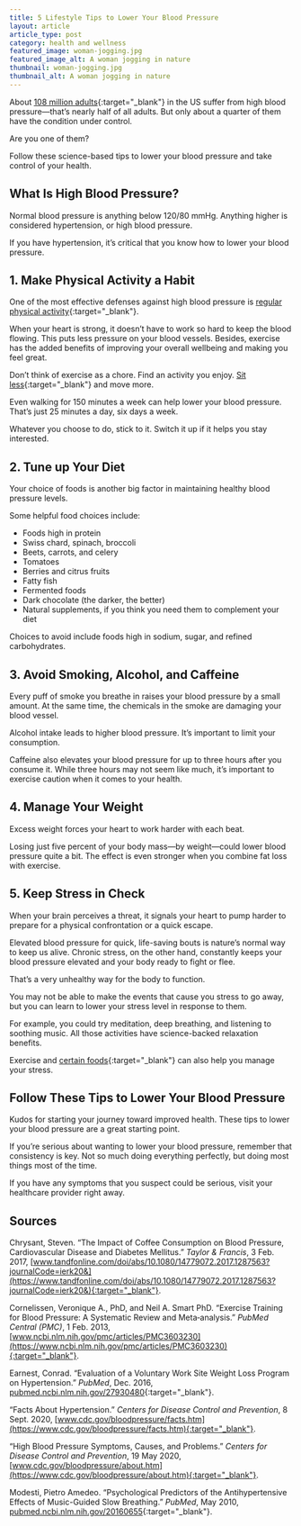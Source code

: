 ```yaml
---
title: 5 Lifestyle Tips to Lower Your Blood Pressure
layout: article
article_type: post
category: health and wellness
featured_image: woman-jogging.jpg
featured_image_alt: A woman jogging in nature
thumbnail: woman-jogging.jpg
thumbnail_alt: A woman jogging in nature
---
```


About [108 million adults](https://www.cdc.gov/bloodpressure/facts.htm#:~:text=Nearly%20half%20of%20adults%20in,are%20taking%20medication%20for%20hypertension.&text=Only%20about%201%20in%204,have%20their%20condition%20under%20control.){:target="_blank"} in the US suffer from high blood pressure—that’s nearly half of all adults. But only about a quarter of them have the condition under control.

Are you one of them?

Follow these science-based tips to lower your blood pressure and take control of your health.

## What Is High Blood Pressure?

Normal blood pressure is anything below 120/80 mmHg. Anything higher is considered hypertension, or high blood pressure.

If you have hypertension, it’s critical that you know how to lower your blood pressure.

## 1. Make Physical Activity a Habit

One of the most effective defenses against high blood pressure is [regular physical activity](https://www.ncbi.nlm.nih.gov/pmc/articles/PMC3603230/){:target="_blank"}.

When your heart is strong, it doesn’t have to work so hard to keep the blood flowing. This puts less pressure on your blood vessels. Besides, exercise has the added benefits of improving your overall wellbeing and making you feel great.

Don’t think of exercise as a chore. Find an activity you enjoy. [Sit less](https://www.ahajournals.org/doi/10.1161/HYPERTENSIONAHA.118.11190){:target="_blank"} and move more.

Even walking for 150 minutes a week can help lower your blood pressure. That’s just 25 minutes a day, six days a week.

Whatever you choose to do, stick to it. Switch it up if it helps you stay interested.

## 2. Tune up Your Diet

Your choice of foods is another big factor in maintaining healthy blood pressure levels.

Some helpful food choices include:

- Foods high in protein
- Swiss chard, spinach, broccoli
- Beets, carrots, and celery
- Tomatoes
- Berries and citrus fruits
- Fatty fish
- Fermented foods
- Dark chocolate (the darker, the better)
- Natural supplements, if you think you need them to complement your diet

Choices to avoid include foods high in sodium, sugar, and refined carbohydrates.

## 3. Avoid Smoking, Alcohol, and Caffeine

Every puff of smoke you breathe in raises your blood pressure by a small amount. At the same time, the chemicals in the smoke are damaging your blood vessel.

Alcohol intake leads to higher blood pressure. It’s important to limit your consumption.

Caffeine also elevates your blood pressure for up to three hours after you consume it. While three hours may not seem like much, it’s important to exercise caution when it comes to your health.

## 4. Manage Your Weight

Excess weight forces your heart to work harder with each beat.

Losing just five percent of your body mass—by weight—could lower blood pressure quite a bit. The effect is even stronger when you combine fat loss with exercise.

## 5. Keep Stress in Check

When your brain perceives a threat, it signals your heart to pump harder to prepare for a physical confrontation or a quick escape.

Elevated blood pressure for quick, life-saving bouts is nature’s normal way to keep us alive. Chronic stress, on the other hand, constantly keeps your blood pressure elevated and your body ready to fight or flee.

That’s a very unhealthy way for the body to function.

You may not be able to make the events that cause you stress to go away, but you can learn to lower your stress level in response to them.

For example, you could try meditation, deep breathing, and listening to soothing music. All those activities have science-backed relaxation benefits.

Exercise and [certain foods](https://exploreim.ucla.edu/nutrition/eat-right-drink-well-stress-less-stress-reducing-foods-herbal-supplements-and-teas/){:target="_blank"} can also help you manage your stress.

## Follow These Tips to Lower Your Blood Pressure

Kudos for starting your journey toward improved health. These tips to lower your blood pressure are a great starting point.

If you’re serious about wanting to lower your blood pressure, remember that consistency is key. Not so much doing everything perfectly, but doing most things most of the time.

If you have any symptoms that you suspect could be serious, visit your healthcare provider right away.

## Sources

Chrysant, Steven. “The Impact of Coffee Consumption on Blood Pressure, Cardiovascular Disease and Diabetes Mellitus.” _Taylor & Francis_, 3 Feb. 2017, [www.tandfonline.com/doi/abs/10.1080/14779072.2017.1287563?journalCode=ierk20&](https://www.tandfonline.com/doi/abs/10.1080/14779072.2017.1287563?journalCode=ierk20&){:target="_blank"}.

Cornelissen, Veronique A., PhD, and Neil A. Smart PhD. “Exercise Training for Blood Pressure: A Systematic Review and Meta‐analysis.” _PubMed Central (PMC)_, 1 Feb. 2013, [www.ncbi.nlm.nih.gov/pmc/articles/PMC3603230](https://www.ncbi.nlm.nih.gov/pmc/articles/PMC3603230){:target="_blank"}.

Earnest, Conrad. “Evaluation of a Voluntary Work Site Weight Loss Program on Hypertension.” _PubMed_, Dec. 2016, [pubmed.ncbi.nlm.nih.gov/27930480](https://pubmed.ncbi.nlm.nih.gov/27930480){:target="_blank"}.

“Facts About Hypertension.” _Centers for Disease Control and Prevention_, 8 Sept. 2020, [www.cdc.gov/bloodpressure/facts.htm](https://www.cdc.gov/bloodpressure/facts.htm){:target="_blank"}.

“High Blood Pressure Symptoms, Causes, and Problems.” _Centers for Disease Control and Prevention_, 19 May 2020, [www.cdc.gov/bloodpressure/about.htm](https://www.cdc.gov/bloodpressure/about.htm){:target="_blank"}.

Modesti, Pietro Amedeo. “Psychological Predictors of the Antihypertensive Effects of Music-Guided Slow Breathing.” _PubMed_, May 2010, [pubmed.ncbi.nlm.nih.gov/20160655](https://pubmed.ncbi.nlm.nih.gov/20160655){:target="_blank"}.
